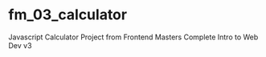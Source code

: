 # fm_03_calculator
Javascript Calculator Project from Frontend Masters Complete Intro to Web Dev v3
